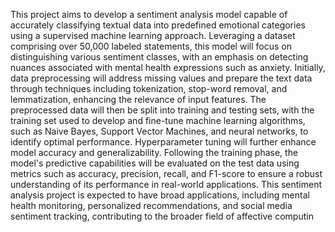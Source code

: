 This project aims to develop a sentiment analysis model capable of accurately classifying textual data 
into predefined emotional categories using a supervised machine learning approach. Leveraging a 
dataset comprising over 50,000 labeled statements, this model will focus on distinguishing various 
sentiment classes, with an emphasis on detecting nuances associated with mental health expressions 
such as anxiety. Initially, data preprocessing will address missing values and prepare the text data 
through techniques including tokenization, stop-word removal, and lemmatization, enhancing the 
relevance of input features. The preprocessed data will then be split into training and testing sets, with 
the training set used to develop and fine-tune machine learning algorithms, such as Naive Bayes, 
Support Vector Machines, and neural networks, to identify optimal performance. Hyperparameter 
tuning will further enhance model accuracy and generalizability. Following the training phase, the 
model's predictive capabilities will be evaluated on the test data using metrics such as accuracy, 
precision, recall, and F1-score to ensure a robust understanding of its performance in real-world 
applications. This sentiment analysis project is expected to have broad applications, including mental 
health monitoring, personalized recommendations, and social media sentiment tracking, contributing to 
the broader field of affective computin
